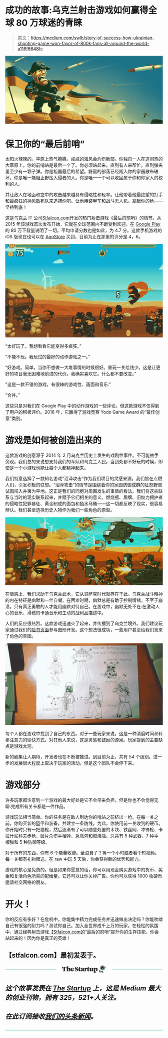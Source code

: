 # 成功的故事:乌克兰射击游戏如何赢得全球 80 万球迷的青睐

> 原文：<https://medium.com/swlh/story-of-success-how-ukrainian-shooting-game-won-favor-of-800k-fans-all-around-the-world-a116f6648fc>

![](img/46917f674afd5e9bdbf88c2d121a1eba.png)

# 保卫你的“最后前哨”

太阳火辣辣的。平原上热气腾腾。咸咸的海风会灼伤肺部。你独自一人在这闷热的大草原上。你的前哨站是最后一个了。你必须站起来。直到有人来帮忙。直到弹夹里至少有一颗子弹。你是祖国最后的希望。野蛮的部落已经闯入你的家园散布破坏。你是唯一能阻止野蛮入侵者的人。你是唯一一个可以收回属于你和你家人的权利的人。

并让敌人在地面和空中的攻击越来越具有侵略性和轻率。让他带着他最绝望的打手和最疯狂的神风敢死队来追捕你吧。让他用装甲车和战斗无人机。拿起你的枪——坚持到底！

这是乌克兰 IT 公司[Stfalcon.com](https://stfalcon.com/en/portfolio)开发的热门射击游戏《最后的前哨》的情节。从 2015 年该游戏首次发布开始，它就在全球范围内不断受到欢迎。在 [Google Play](https://play.google.com/store/apps/details?id=com.stfalcon.lastoutpost) 的 80 万下载量说明了一切。平均申请分数也是如此，为 4.7 分。这款手机游戏的 iOS 版现在也可以在 [AppStore](https://itunes.apple.com/app/id1060615525) 买到，目前为止在那里的评分是 4，6。

![](img/86c1148646943b2ab2b4e623b468bc72.png)

“太好玩了。我想看看它能变得多疯狂。”

“不能不玩。我玩过的最好的动作游戏之一。”

“好游戏。简单，当你不想做一大堆事情的时候很好。重玩一关给钱少。这是让更好的项目毫无困难地前进的代价。我确实喜欢它。什么都不要改变。”

"这是一款不错的游戏，有很棒的游戏性、画面和音乐."

“合并。”

这些只是对我们在 Google Play 中的动作游戏的一些评论。但这款游戏不仅得到了用户的积极评价。2016 年，它赢得了游戏竞赛 Yodo Game Award 的“最佳创意”类别。

# 游戏是如何被创造出来的

这款游戏的创意源于 2014 年 2 月乌克兰历史上发生的戏剧性事件。不可能袖手旁观。我们总的来说想支持我们的军队和乌克兰人民。当到处都不好玩的时候，即使是一个小游戏也能让每个人都精神起来。

我们特意选择了一款知名游戏“沼泽攻击”作为我们项目的灵感来源。我们旨在点燃人们，引发积极的联想。“沼泽攻击”的情节是围绕着你的家园防御成群的狂怒野兽试图闯入并夷为平地。这正是我们的同胞对周围发生的事情的看法。我们将这些联系与当时的现实联系起来，并赋予它们相关的意义。燃烧瓶、盾牌、旧权力拥护者的侵略性犯罪暴徒、黄金制成的面包和抽水马桶——这一切都反映了现实，很容易辨认。我们甚至选择历史人物作为我们一些角色的原型。

![](img/ec39ba4f75c45e9a261028b1b37e1b3e.png)

在情感上，我们求助于乌克兰武术，它从哥萨克时代就存在于此。乌克兰战斗精神的内在特征是幽默和一丝自嘲。在困难时期，幽默总是有助于控制情绪，不至于崩溃。只有真正勇敢的人才能用幽默对待自己。在游戏中，幽默无处不在:在激动人心的音乐、滑稽的卡通音乐和生动的战利品描述中。

人们的反应很热烈。这款游戏迅速火了起来，并传播到了乌克兰境外。我们建议玩家通过我们的[脸书页面](https://www.facebook.com/TheLastOutpostUA/)参与图形开发。这个想法很成功，一些用户甚至给我们发来了角色的草图。

![](img/d847e158620dadcf2253185d23e9857c.png)

每个人都在游戏中找到了自己的东西。对于一些玩家来说，这是一种消磨时间和转移注意力的愉快方式。对其他人来说，这是灵感和鼓励的源泉。玩家提到的主要缺点是游戏太短。

新的剧集让人期待，开发者也在不断被推进。到目前为止，共有 54 个级别。进一步的发展很大程度上取决于玩家的活动。但是这个团队不会停下来。

# 游戏部分

许多玩家都注意到一个游戏的最大好处是它不会带来负担。但是你也不会觉得无聊:完成所有关卡都是一件作品。

游戏玩法相当简单。你的任务是在敌人到达你的哨站之前挤出一枪。在每一关之前，你购买新的盔甲和装备，并建立一条防线。为此，你使用前一关收到的硬币。你开始时只有一把猎枪，然后逐渐有了可以随意处置的木块、铁丝网、冲锋枪、卡拉什尼科夫步枪、破片杀伤手榴弹、急救包和燃烧瓶。总共有 5 种武器，7 种手榴弹和 5 种防御等级。

对于所有的东西，你有 6 个能量收费。全浪费了？等一个小时或者看个短视频。每一关都有礼物赠送。在 raw 中玩 5 天后，你会获得新的优势和能力。

游戏的核心是免费的。但是如果你愿意的话，你可以用现金购买游戏中的货币、奖金和复活角色所需的配给量。它还可以让你关掉广告。你也可以获得 1000 枚硬币邀请社交网络的朋友。

# 开火！

你的反应有多好？在危机中，你能集中精力完成任务并迅速做出决定吗？你能吹嘘自己有很强的耐力吗？测试你自己。加入全世界成千上万的玩家。在轻松的氛围中，通过经典射击游戏[【Stfalcon.com](https://last-outpost.stfalcon.com/index_en.html)[的](https://stfalcon.com/)“最后的前哨”提升你的生存技能。你会站起来的！因为你是真正的英雄！

## 【stfalcon.com】最初发表于[](https://stfalcon.com/en/blog/post/the-last-outpost-shooting-game)**。**

*[![](img/308a8d84fb9b2fab43d66c117fcc4bb4.png)](https://medium.com/swlh)*

## *这个故事发表在 [The Startup](https://medium.com/swlh) 上，这是 Medium 最大的创业刊物，拥有 325，521+人关注。*

## *在此订阅接收[我们的头条新闻](http://growthsupply.com/the-startup-newsletter/)。*

*[![](img/b0164736ea17a63403e660de5dedf91a.png)](https://medium.com/swlh)*